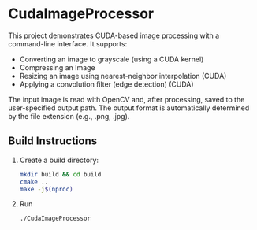# CudaImageProcessor

This project demonstrates CUDA-based image processing with a command-line interface. It supports:

- Converting an image to grayscale (using a CUDA kernel)
- Compressing an Image
- Resizing an image using nearest-neighbor interpolation (CUDA)
- Applying a convolution filter (edge detection) (CUDA)

The input image is read with OpenCV and, after processing, saved to the user-specified output path. The output format is automatically determined by the file extension (e.g., .png, .jpg).

## Build Instructions

1. Create a build directory:
   ```bash
   mkdir build && cd build
   cmake ..
   make -j$(nproc)
2. Run
   ```bash
   ./CudaImageProcessor
